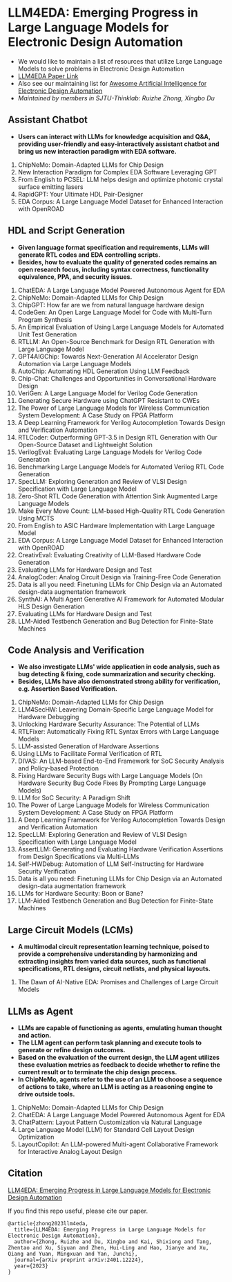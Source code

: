 # LLM4EDA: Emerging Progress in Large Language Models for Electronic Design Automation
- We would like to maintain a list of resources that utilize Large Language Models to solve problems in Electronic Design Automation
- [LLM4EDA Paper Link](https://arxiv.org/abs/2401.12224)
- Also see our maintaining list for [Awesome Artificial Intelligence for Electronic Design Automation](https://github.com/Thinklab-SJTU/awesome-ai4eda)
- *Maintained by members in SJTU-Thinklab: Ruizhe Zhong, Xingbo Du*



## Assistant Chatbot
- **Users can interact with LLMs for knowledge acquisition and Q&A, providing user-friendly and easy-interactively assistant chatbot and bring us new interaction paradigm with EDA software.**
1. ChipNeMo: Domain-Adapted LLMs for Chip Design
2. New Interaction Paradigm for Complex EDA Software Leveraging GPT
3. From English to PCSEL: LLM helps design and optimize photonic crystal surface emitting lasers
4. RapidGPT: Your Ultimate HDL Pair-Designer
5. EDA Corpus: A Large Language Model Dataset for Enhanced Interaction with OpenROAD


## HDL and Script Generation
- **Given language format specification and requirements, LLMs will generate RTL codes and EDA controlling scripts.**
- **Besides, how to evaluate the quality of generated codes remains an open research focus, including syntax correctness, functionality equivalence, PPA, and security issues.**
1. ChatEDA: A Large Language Model Powered Autonomous Agent for EDA
2. ChipNeMo: Domain-Adapted LLMs for Chip Design
3. ChipGPT: How far are we from natural language hardware design
4. CodeGen: An Open Large Language Model for Code with Multi-Turn Program Synthesis
5. An Empirical Evaluation of Using Large Language Models for Automated Unit Test Generation
6. RTLLM: An Open-Source Benchmark for Design RTL Generation with Large Language Model
7. GPT4AIGChip: Towards Next-Generation AI Accelerator Design Automation via Large Language Models
8. AutoChip: Automating HDL Generation Using LLM Feedback
9. Chip-Chat: Challenges and Opportunities in Conversational Hardware Design
10. VeriGen: A Large Language Model for Verilog Code Generation
11. Generating Secure Hardware using ChatGPT Resistant to CWEs
12. The Power of Large Language Models for Wireless Communication System Development: A Case Study on FPGA Platform
13. A Deep Learning Framework for Verilog Autocompletion Towards Design and Verification Automation
14. RTLCoder: Outperforming GPT-3.5 in Design RTL Generation with Our Open-Source Dataset and Lightweight Solution
15. VerilogEval: Evaluating Large Language Models for Verilog Code Generation
16. Benchmarking Large Language Models for Automated Verilog RTL Code Generation
17. SpecLLM: Exploring Generation and Review of VLSI Design Specification with Large Language Model
18. Zero-Shot RTL Code Generation with Attention Sink Augmented Large Language Models
19. Make Every Move Count: LLM-based High-Quality RTL Code Generation Using MCTS
20. From English to ASIC Hardware Implementation with Large Language Model
21. EDA Corpus: A Large Language Model Dataset for Enhanced Interaction with OpenROAD
22. CreativEval: Evaluating Creativity of LLM-Based Hardware Code Generation
23. Evaluating LLMs for Hardware Design and Test
24. AnalogCoder: Analog Circuit Design via Training-Free Code Generation
25. Data is all you need: Finetuning LLMs for Chip Design via an Automated design-data augmentation framework
26. SynthAI: A Multi Agent Generative AI Framework for Automated Modular HLS Design Generation
27. Evaluating LLMs for Hardware Design and Test
28. LLM-Aided Testbench Generation and Bug Detection for Finite-State Machines




## Code Analysis and Verification
- **We also investigate LLMs' wide application in code analysis, such as bug detecting & fixing, code summarization and security checking.**
- **Besides, LLMs have also demonstrated strong ability for verification, e.g. Assertion Based Verification.**
1. ChipNeMo: Domain-Adapted LLMs for Chip Design
2. LLM4SecHW: Leavering Domain-Specific Large Language Model for Hardware Debugging
3. Unlocking Hardware Security Assurance: The Potential of LLMs
4. RTLFixer: Automatically Fixing RTL Syntax Errors with Large Language Models
5. LLM-assisted Generation of Hardware Assertions
6. Using LLMs to Facilitate Formal Verification of RTL
7. DIVAS: An LLM-based End-to-End Framework for SoC Security Analysis and Policy-based Protection
8. Fixing Hardware Security Bugs with Large Language Models (On Hardware Security Bug Code Fixes By Prompting Large Language Models)
9. LLM for SoC Security: A Paradigm Shift
10. The Power of Large Language Models for Wireless Communication System Development: A Case Study on FPGA Platform
11. A Deep Learning Framework for Verilog Autocompletion Towards Design and Verification Automation
12. SpecLLM: Exploring Generation and Review of VLSI Design Specification with Large Language Model
13. AssertLLM: Generating and Evaluating Hardware Verification Assertions from Design Specifications via Multi-LLMs
14. Self-HWDebug: Automation of LLM Self-Instructing for Hardware Security Verification
15. Data is all you need: Finetuning LLMs for Chip Design via an Automated design-data augmentation framework
16. LLMs for Hardware Security: Boon or Bane?
17. LLM-Aided Testbench Generation and Bug Detection for Finite-State Machines


## Large Circuit Models (LCMs)
- **A multimodal circuit representation learning technique, poised to provide a comprehensive understanding by harmonizing and extracting insights from varied data sources, such as functional specifications, RTL designs, circuit netlists, and physical layouts.**
1. The Dawn of AI-Native EDA: Promises and Challenges of Large Circuit Models


## LLMs as Agent
- **LLMs are capable of functioning as agents, emulating human thought and action.**
- **The LLM agent can perform task planning and execute tools to generate or refine design outcomes.**
- **Based on the evaluation of the current design, the LLM agent utilizes these evaluation metrics as feedback to decide whether to refine the current result or to terminate the chip design process.**
- **In ChipNeMo, agents refer to the use of an LLM to choose a sequence of actions to take, where an LLM is acting as a reasoning engine to drive outside tools.**
1. ChipNeMo: Domain-Adapted LLMs for Chip Design
2. ChatEDA: A Large Language Model Powered Autonomous Agent for EDA
3. ChatPattern: Layout Pattern Customization via Natural Language
4. Large Language Model (LLM) for Standard Cell Layout Design Optimization
5. LayoutCopilot: An LLM-powered Multi-agent Collaborative Framework for Interactive Analog Layout Design

<!-- ## Feature Extraction -->


<!-- ## Logic Synthesis -->


<!-- ## Optimization -->


<!-- ## Task Planning -->


## Citation
[LLM4EDA: Emerging Progress in Large Language Models for Electronic Design Automation](https://arxiv.org/abs/2401.12224)

If you find this repo useful, please cite our paper.
```
@article{zhong2023llm4eda,
  title={LLM4EDA: Emerging Progress in Large Language Models for Electronic Design Automation},
  author={Zhong, Ruizhe and Du, Xingbo and Kai, Shixiong and Tang, Zhentao and Xu, Siyuan and Zhen, Hui-Ling and Hao, Jianye and Xu, Qiang and Yuan, Mingxuan and Yan, Junchi},
  journal={arXiv preprint arXiv:2401.12224},
  year={2023}
}
```
